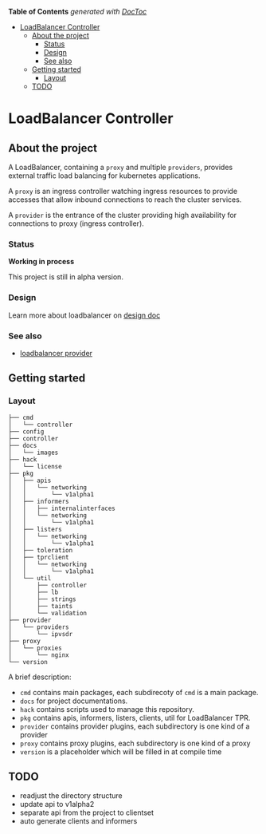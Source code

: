 <!-- START doctoc generated TOC please keep comment here to allow auto update -->
<!-- DON'T EDIT THIS SECTION, INSTEAD RE-RUN doctoc TO UPDATE -->
**Table of Contents**  *generated with [DocToc](https://github.com/thlorenz/doctoc)*

- [LoadBalancer Controller](#loadbalancer-controller)
  - [About the project](#about-the-project)
    - [Status](#status)
    - [Design](#design)
    - [See also](#see-also)
  - [Getting started](#getting-started)
    - [Layout](#layout)
  - [TODO](#todo)

<!-- END doctoc generated TOC please keep comment here to allow auto update -->

# LoadBalancer Controller 

## About the project

A LoadBalancer, containing a `proxy` and multiple `providers`,  provides external traffic load balancing for kubernetes applications.

A `proxy` is an ingress controller watching ingress resources to provide accesses that allow inbound connections to reach the cluster services.

A `provider` is the entrance of the cluster providing high availability for connections to proxy (ingress controller).

### Status

**Working in process** 

This project is still in alpha version.

### Design

Learn more about loadbalancer on [design doc](./docs/design)

### See also

-   [loadbalancer provider](https://github.com/caicloud/loadbalancer-provider)

## Getting started

### Layout

```
├── cmd
│   └── controller
├── config
├── controller
├── docs
│   └── images
├── hack
│   └── license
├── pkg
│   ├── apis
│   │   └── networking
│   │       └── v1alpha1
│   ├── informers
│   │   ├── internalinterfaces
│   │   └── networking
│   │       └── v1alpha1
│   ├── listers
│   │   └── networking
│   │       └── v1alpha1
│   ├── toleration
│   ├── tprclient
│   │   └── networking
│   │       └── v1alpha1
│   └── util
│       ├── controller
│       ├── lb
│       ├── strings
│       ├── taints
│       └── validation
├── provider
│   └── providers
│       └── ipvsdr
├── proxy
│   └── proxies
│       └── nginx
└── version
```

A brief description:

-   `cmd` contains main packages, each subdirecoty of `cmd` is a main package.
-   `docs` for project documentations.
-   `hack` contains scripts used to manage this repository.
-   `pkg` contains apis, informers, listers, clients, util for LoadBalancer TPR.
-   `provider` contains provider plugins, each subdirectory is one kind of a provider
-   `proxy` contains proxy plugins, each subdirectory is one kind of a proxy
-   `version` is a placeholder which will be filled in at compile time

## TODO

-   readjust the directory structure
-   update api to v1alpha2
-   separate api from the project to clientset
-   auto generate clients and informers